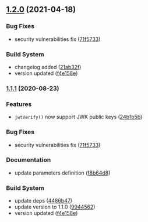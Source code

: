 ## [1.2.0](https://github.com/joolfe/postman-util-lib/compare/1.1.1...1.2.0) (2021-04-18)


### Bug Fixes

* security vulnerabilities fix ([71f5733](https://github.com/joolfe/postman-util-lib/commit/71f5733b6132286b4d37b2a06f5af83f51cfad6c))


### Build System

* changelog added ([21ab32f](https://github.com/joolfe/postman-util-lib/commit/21ab32fd2624fc14352827efd3927a49710d1b81))
* version updated ([f4e158e](https://github.com/joolfe/postman-util-lib/commit/f4e158e0e0205aae2fd4ae5bd90174a2f3b3fa18))

### [1.1.1](https://github.com/joolfe/postman-util-lib/compare/1.1.0...1.1.1) (2020-08-23)


### Features

* `jwtVerify()` now support JWK public keys ([24b1b5b](https://github.com/joolfe/postman-util-lib/commit/24b1b5b432dbe3b06ac44ee7a791dda52daca9fe))


### Bug Fixes

* security vulnerabilities fix ([71f5733](https://github.com/joolfe/postman-util-lib/commit/71f5733b6132286b4d37b2a06f5af83f51cfad6c))


### Documentation

* update parameters definition ([f8b64d8](https://github.com/joolfe/postman-util-lib/commit/f8b64d8b1e11e9b4075c3939e50ad65c308d959a))


### Build System

* update deps ([4486b47](https://github.com/joolfe/postman-util-lib/commit/4486b47a4b24efa8f62726b64b0b1bbc5b9e1298))
* update version to 1.1.0 ([9944562](https://github.com/joolfe/postman-util-lib/commit/994456228cf6de5c24239ee39afe6067ce60b94b))
* version updated ([f4e158e](https://github.com/joolfe/postman-util-lib/commit/f4e158e0e0205aae2fd4ae5bd90174a2f3b3fa18))

